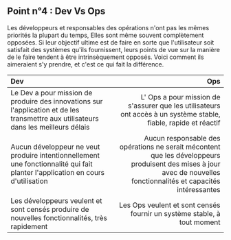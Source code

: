 ## Point n°4 : Dev Vs Ops

Les développeurs et responsables des opérations n'ont pas les mêmes priorités la plupart du temps, Elles sont même souvent complètement opposées. Si leur objectif ultime est de faire en sorte que l'utilisateur soit satisfait des systèmes qu'ils fournissent, leurs points de vue sur la manière de le faire tendent à être intrinsèquement opposés. Voici comment ils aimeraient s'y prendre, et c'est ce qui fait la différence.


| Dev  | Ops |
| :--------------- | -----:|
| Le Dev a pour mission de produire des innovations sur l'application et de les transmettre aux utilisateurs dans les meilleurs délais  |L' Ops a pour mission de s'assurer que les utilisateurs ont accès à un système stable, fiable, rapide et réactif |
| Aucun développeur ne veut produire intentionnellement une fonctionnalité qui fait planter l'application en cours d'utilisation  | Aucun responsable des opérations ne serait mécontent que les développeurs produisent des mises à jour avec de nouvelles fonctionnalités et capacités intéressantes |
| Les développeurs veulent et sont censés produire de nouvelles fonctionnalités, très rapidement  | Les Ops veulent et sont censés fournir un système stable, à tout moment|
